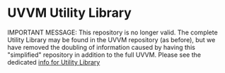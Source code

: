 # UVVM Utility Library
IMPORTANT MESSAGE: This repository is no longer valid. The complete Utility Library may be found in the UVVM repository (as before), but we have removed the doubling of information caused by having this "simplified" repository in addition to the full UVVM.
Please see the dedicated [info for Utility Library](https://github.com/UVVM/UVVM/blob/master/README_UVVM_Utility_Library.md)

